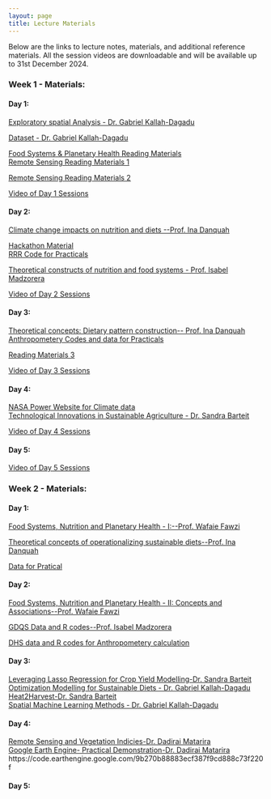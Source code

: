 ```yaml
---
layout: page
title: Lecture Materials
---
```


Below are the links to lecture notes, materials, and additional reference materials. All the session videos are downloadable and will be available up to 31st December 2024.


<h3> Week 1 - Materials:</h3>
<h4> Day 1:</h4>
<a href="https://climatecourseukzn.github.io/PDFLectures/Day1w1.zip" download> Exploratory spatial Analysis - Dr. Gabriel Kallah-Dagadu</a> <br>

<a href="https://climatecourseukzn.github.io/PDFLectures/bee1sub.csv" download> Dataset - Dr. Gabriel Kallah-Dagadu </a> <br>  

<a href="https://climatecourseukzn.github.io/PDFLectures/Literature_DSI2024.zip" download> Food Systems & Planetary Health Reading Materials </a> <br> 
<a href="https://climatecourseukzn.github.io/PDFLectures/Sensors and Platforms.pptx" download> Remote Sensing Reading Materials 1 </a> <br> 

<a href="https://climatecourseukzn.github.io/PDFLectures/Resolutions in remote sensing.ppt" download> Remote Sensing Reading Materials 2 </a> <br> 

<a href="https://harvard.zoom.us/rec/share/LirE6LaXB7m_jD9L6Fcl2xom4Z3GNv40mT3vY7oRQJPiWeyOYmIrQPLrfiv5bUjw.pN0EmpJ13vN0KKsS" download > Video of Day 1 Sessions </a> <br> 


<h4> Day 2: </h4>

<a href="https://climatecourseukzn.github.io/PDFLectures/DSI_Course2024_Danquah.pdf" download> Climate change impacts on nutrition and diets --Prof. Ina Danquah</a> <br> 

 <a href="https://climatecourseukzn.github.io/PDFLectures/Hackathon_DesignAdaptationPackage-Ina.pptx" download> Hackathon Material</a> <br> 
<a href="https://climatecourseukzn.github.io/PDFLectures/RRR_code.zip" download> RRR Code for Practicals </a> <br> 

<a href="https://climatecourseukzn.github.io/PDFLectures/DSI Course Climate Change, Food SystemsIM.pptx" download> Theoretical constructs of nutrition and food systems - Prof. Isabel Madzorera</a> <br>

<!-- <a href="https://ccfscourseukzn.github.io/PDFLectures/Sensors and Platforms.pptx" download> Sensors and Platforms--Dr. Trylee Matongera and Dr. Mthembeni Mngadi </a> <br> -->

<!-- <a href="https://ccfscourseukzn.github.io/PDFLectures/Resolutions in remote sensing.ppt" download> Resolutions in Remote Sensing--Dr. Mthembeni Mngadi</a> <br> -->

<a href="https://harvard.zoom.us/rec/share/LirE6LaXB7m_jD9L6Fcl2xom4Z3GNv40mT3vY7oRQJPiWeyOYmIrQPLrfiv5bUjw.pN0EmpJ13vN0KKsS" download> Video of Day 2 Sessions</a> <br> 

<h4> Day 3:</h4>
 <a href="https://climatecourseukzn.github.io/PDFLectures/DSI_Course2024_Danquah2.pdf" download> Theoretical concepts: Dietary pattern construction-- Prof. Ina Danquah </a> <br> 
<a href="https://climatecourseukzn.github.io/PDFLectures/Anthropometery_code.zip" download> Anthropometery Codes and data for Practicals </a> <br> 

 <a href="https://climatecourseukzn.github.io/PDFLectures/Readings2.zip" download> Reading Materials 3</a> <br> 

<a href="https://harvard.zoom.us/rec/share/rQE6nrp0YHNNWrtKGa5UgOPbyqxBwdHCp3-SxAPhixxMl_iP81iXVL49rdszql6D.7lTCLMT4nwtREaJu" download> Video of Day 3 Sessions</a> <br> 

<!-- <a href="https://ccfscourseukzn.github.io/PDFLectures/Image pre-processing.ppt" download> Satellite Image Pre-processing--Dr. Mthembeni Mngadi</a> <br> -->

<!-- <a href="https://ccfscourseukzn.github.io/PDFLectures/Unsupervised Image Classification.pptx" download> Unspervised Image Classification --Dr. Mthembeni Mngadi</a> <br> -->

<!--<a href="https://ccfscourseukzn.github.io/PDFLectures/Supervise Classification.ppt" download> Supervise Image Classification--Dr. Mthembeni Mngadi</a> <br> -->

<!-- <a href="https://ccfscourseukzn.github.io/PDFLectures/Accuracy Assessment.pptx" download> Assessment Accuracy--Dr. Mthembeni Mngadi</a> <br> -->


<h4> Day 4:</h4>
<a href="https://power.larc.nasa.gov/data-access-viewer/" > NASA Power Website for Climate data </a> <br>
<a href="https://climatecourseukzn.github.io/PDFLectures/Sandra_Materials_all.zip" download > Technological Innovations in Sustainable Agriculture - Dr. Sandra Barteit</a> <br> 

<a href="https://harvard.zoom.us/rec/share/k6bjcGKrPRADycSdaL-ujix334n2BmkmtSJ-0KdtNxamg8IMYoh642e5Uck-M_QA.yIb7bkJgilGFvTWe" download> Video of Day 4 Sessions </a> <br>
<!-- <a href="https://ccfscourseukzn.github.io/PDFLectures/Nutritional status_Isabel.pptx" download> Introduction to Concepts and Indicators--Dr. Isabel Madzorera </a> <br>
https://power.larc.nasa.gov/data-access-viewer/
<a href="https://ccfscourseukzn.github.io/PDFLectures/Sabri presentation.pptx" download> Introduction to Concepts and Indicators--Dr. Sabri Bromage</a> <br> -->


<h4> Day 5:</h4>
<a href="https://harvard.zoom.us/rec/share/9yLL7sQjKV1jj4mKDzzmKvEhrZTJiq5c4ArKWFy6BLygTkA9ewJEn7u5ZxHs1dl8.ED6I41bytjWlI3X2" download> Video of Day 5 Sessions</a> <br> 

<h3> Week 2 - Materials:</h3>
<h4> Day 1:</h4>
 <a href="https://climatecourseukzn.github.io/PDFLectures/DSI_Durban_July2024_I_FINAL.pdf" download> Food Systems, Nutrition and Planetary Health - I:--Prof. Wafaie Fawzi </a> <br>

<a href="https://climatecourseukzn.github.io/PDFLectures/DSI_Course2024_Danquah_29.07.2024.pdf" download> Theoretical concepts of operationalizing sustainable diets--Prof. Ina Danquah</a> <br>

<a href="https://climatecourseukzn.github.io/PDFLectures/Data_DSI_2024.zip" download> Data for Pratical</a> <br> 

<h4> Day 2:</h4>
<a href="https://climatecourseukzn.github.io/PDFLectures/DSI_Durban_July2024_II_Concepts and Associations.pdf" download> Food Systems, Nutrition and Planetary Health - II: Concepts and Associations--Prof. Wafaie Fawzi </a> <br>

<a href="https://climatecourseukzn.github.io/PDFLectures/GDQS Data.zip" download> GDQS Data and R codes--Prof. Isabel Madzorera </a> <br>

<a href="https://climatecourseukzn.github.io/PDFLectures/Data.materials.zip" download> DHS data and R codes for Anthropometery calculation </a> <br>


<!-- <a href="https://ccfscourseukzn.github.io/PDFLectures/Overview_PotentialDietQualityIndicators_14.12.2022_revised.docx" download> Overview Potential Diet Quality Indicators--Prof. Ina Danquah</a> <br>

<a href="https://ccfscourseukzn.github.io/PDFLectures/DSI_Durban_July2023_Mitigation_for_share.pdf" download> Derive solutions for climate change mitigation--Prof. Ina Danquah</a> <br>

<a href="https://ccfscourseukzn.github.io/PDFLectures/Burlingame_Dernini_FAO_2010.pdf" download> Literature-Prof. Ina Danquah</a> <br>

<a href="https://ccfscourseukzn.github.io/PDFLectures/Schulze_BJN_2006.pdf" download> Literature-Prof. Ina Danquah</a> <br>

<a href="https://ccfscourseukzn.github.io/PDFLectures/Seconda_BJN_2019.pdf" download> Literature-Prof. Ina Danquah</a> <br>

<a href="https://ccfscourseukzn.github.io/PDFLectures/Fanzo_AdvNutr_2014.pdf" download> Literature-Prof. Ina Danquah</a> <br>

<a href="https://ccfscourseukzn.github.io/PDFLectures/vanDoreen_FrontNutr_2018.pdf" download> Literature-Prof. Ina Danquah</a> <br>

<a href="https://ccfscourseukzn.github.io/PDFLectures/Willett_Lancet_2019.pdf" download> Literature-Prof. Ina Danquah</a> <br> -->


<h4> Day 3:</h4>
<a href="https://climatecourseukzn.github.io/PDFLectures/Crop_Modelling.pdf" download> Leveraging Lasso Regression for Crop Yield Modelling-Dr. Sandra Barteit</a> <br>
<a href="https://climatecourseukzn.github.io/PDFLectures/Optimization_modelling.pdf" download> Optimization Modelling for Sustainable Diets - Dr. Gabriel Kallah-Dagadu </a> <br>  
<a href="https://climatecourseukzn.github.io/PDFLectures/Heat2Harvest-Sandra.pdf" download> Heat2Harvest-Dr. Sandra Barteit</a> <br>
<a href="https://climatecourseukzn.github.io/PDFLectures/spatial_ml.Rmd" download> Spatial Machine Learning Methods - Dr. Gabriel Kallah-Dagadu </a> <br> 

<!--<a href="https://ccfscourseukzn.github.io/PDFLectures/Practical 2 Manual.pdf" download> Practical 2 Manual-Dr. Trylee Matongera and Dr. Mthembeni Mngadi </a> <br>
<a href="https://drive.google.com/drive/folders/1FyWbL_DrdCI1pgmGdXSOS9NQpuExtABE" download> Practical Materials-Dr. Trylee Matongera and Dr. Mthembeni Mngadi </a> <br>-->
<h4> Day 4:</h4>
<a href="https://climatecourseukzn.github.io/PDFLectures/Crop_Modelling.pdf" download> Remote Sensing and Vegetation Indicies-Dr. Dadirai Matarira</a> <br>
<a href=" https://code.earthengine.google.com/9b270b88883ecf387f9cd888c73f220f" > Google Earth Engine- Practical Demonstration-Dr. Dadirai Matarira</a> <br>
 https://code.earthengine.google.com/9b270b88883ecf387f9cd888c73f220f

<h4> Day 5:</h4>
<!--<a href="https://ccfscourseukzn.github.io/PDFLectures/Supervised Classification (1).docx" download> Practical 3 Manual-Dr. Trylee Matongera and Dr. Mthembeni Mngadi </a> <br> -->


